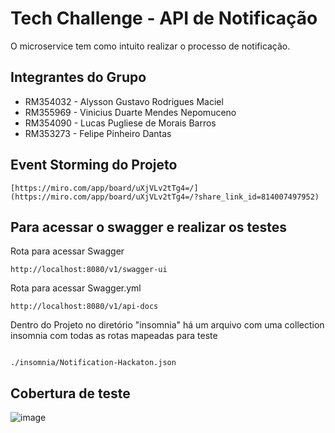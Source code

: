 # Tech Challenge - API de Notificação

O microservice tem como intuito realizar o processo de notificação.  

## Integrantes do Grupo
- RM354032 - Alysson Gustavo Rodrigues Maciel
- RM355969 - Vinicius Duarte Mendes Nepomuceno
- RM354090 - Lucas Pugliese de Morais Barros
- RM353273 - Felipe Pinheiro Dantas

## Event Storming do Projeto
```url
[https://miro.com/app/board/uXjVLv2tTg4=/](https://miro.com/app/board/uXjVLv2tTg4=/?share_link_id=814007497952)
```

## Para acessar o swagger e realizar os testes
Rota para acessar Swagger
```url
http://localhost:8080/v1/swagger-ui
```
Rota para acessar Swagger.yml
```url
http://localhost:8080/v1/api-docs
```
Dentro do Projeto no diretório "insomnia" há um arquivo com uma collection insomnia com todas as rotas mapeadas para teste
```

./insomnia/Notification-Hackaton.json
```

## Cobertura de teste
![image](https://github.com/user-attachments/assets/4f81b7f9-6b3d-4883-9559-b3eaac74c140)
